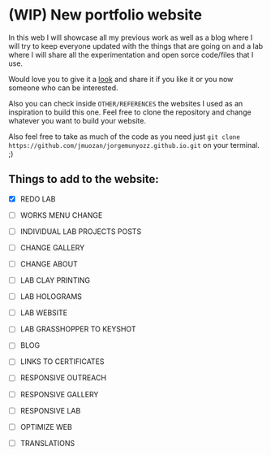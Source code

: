 # (WIP) New portfolio website

In this web I will showcase all my previous work as well as a blog where I will try to keep everyone updated with the things that are going on and a lab where I will share all the experimentation and open sorce code/files that I use. 

Would love you to give it a [look](https://jmuozan.github.io/jorgemunyozz.github.io/) and share it if you like it or you now someone who can be interested.

Also you can check inside `OTHER/REFERENCES` the websites I used as an inspiration to build this one. Feel free to clone the repository and change whatever you want to build your website.

Also feel free to take as much of the code as you need just `git clone https://github.com/jmuozan/jorgemunyozz.github.io.git` on your terminal. ;)

## Things to add to the website:

- [x] REDO LAB
- [ ] WORKS MENU CHANGE
- [ ] INDIVIDUAL LAB PROJECTS POSTS
- [ ] CHANGE GALLERY
- [ ] CHANGE ABOUT
- [ ] LAB CLAY PRINTING
- [ ] LAB HOLOGRAMS
- [ ] LAB WEBSITE
- [ ] LAB GRASSHOPPER TO KEYSHOT
- [ ] BLOG
- [ ] LINKS TO CERTIFICATES
- [ ] RESPONSIVE OUTREACH
- [ ] RESPONSIVE GALLERY
- [ ] RESPONSIVE LAB
- [ ] OPTIMIZE WEB
- [ ] TRANSLATIONS

